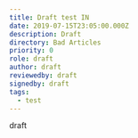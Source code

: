 ```yaml
---
title: Draft test IN
date: 2019-07-15T23:05:00.000Z
description: Draft
directory: Bad Articles
priority: 0
role: draft
author: draft
reviewedby: draft
signedby: draft
tags:
  - test
---
```

draft
